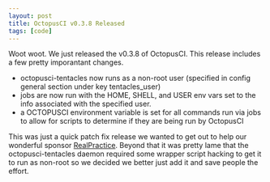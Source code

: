 ```yaml
---
layout: post
title: OctopusCI v0.3.8 Released
tags: [code]
---
```


Woot woot. We just released the v0.3.8 of OctopusCI. This release includes a few pretty imporantant
changes.

 * octopusci-tentacles now runs as a non-root user (specified in config general section under key tentacles_user)
 * jobs are now run with the HOME, SHELL, and USER env vars set to the info associated with the specified user.
 * a OCTOPUSCI environment variable is set for all commands run via jobs to allow for scripts to determine if they are being run by OctopusCI

This was just a quick patch fix release we wanted to get out to help our wonderful sponsor [RealPractice](http://www.realpractice.com/).
Beyond that it was pretty lame that the octopusci-tentacles daemon required some wrapper script hacking to get it to run as non-root
so we decided we better just add it and save people the effort.

